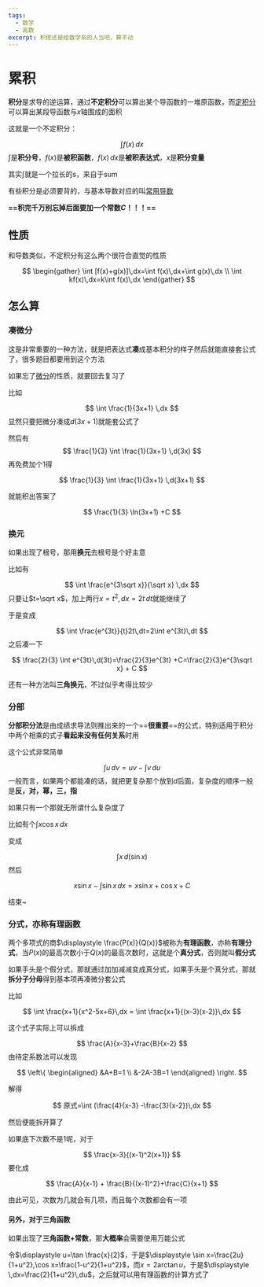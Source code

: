 ```yaml
---
tags:
  - 数学
  - 高数
excerpt: 积佬还是给数学系的人当吧，算不动
---
```

# 累积

**积分**是求导的逆运算，通过**不定积分**可以算出某个导函数的一堆原函数，而[定积分](2025-1-4-我还要成为定积佬！.md)可以算出某段导函数与$x$轴围成的面积

这就是一个不定积分：

$$
\int f(x)\,dx
$$
$\int$是**积分号**，$f(x)$是**被积函数**，$f(x)\,dx$是**被积表达式**，$x$是**积分变量**

其实$\int$就是一个拉长的s，来自于sum

有些积分是必须要背的，与基本导数对应的叫[常用导数](../2025-1-6-常用导数，积分以及等价无穷小.md)

**==积完千万别忘掉后面要加一个常数$C$！！！==**

## 性质

和导数类似，不定积分有这么两个很符合直觉的性质

$$
\begin{gather}
\int [f(x)+g(x)]\,dx=\int f(x)\,dx+\int g(x)\,dx \\
\int kf(x)\,dx=k\int f(x)\,dx
\end{gather}
$$


## 怎么算

### 凑微分

这是非常重要的一种方法，就是把表达式**凑**成基本积分的样子然后就能直接套公式了，很多题目都要用到这个方法

如果忘了[微分](../2025-1-1-无限细分即微分.md)的性质，就要回去复习了

比如

$$
\int \frac{1}{3x+1} \,dx
$$
显然只要把微分凑成$d(3x+1)$就能套公式了

然后有
$$
\frac{1}{3} \int \frac{1}{3x+1} \,d(3x)
$$
再免费加个$1$得

$$
\frac{1}{3} \int \frac{1}{3x+1} \,d(3x+1)
$$

就能积出答案了

$$
\frac{1}{3} \ln(3x+1) +C
$$

### 换元

如果出现了根号，那用**换元**去根号是个好主意

比如有

$$
\int \frac{e^{3\sqrt x}}{\sqrt x} \,dx
$$
只要让$t=\sqrt x$，加上两行$x=t^2,\,dx=2t\,dt$就能继续了

于是变成

$$
\int \frac{e^{3t}}{t}2t\,dt=2\int e^{3t}\,dt
$$
之后凑一下

$$
\frac{2}{3} \int e^{3t}\,d(3t)=\frac{2}{3}e^{3t} +C=\frac{2}{3}e^{3\sqrt x} + C
$$

还有一种方法叫**三角换元**，不过似乎考得比较少

### 分部

**分部积分法**是由成绩求导法则推出来的一个==**很重要**==的公式，特别适用于积分中两个相乘的式子**看起来没有任何关系**时用

这个公式非常简单

$$
\int u\,dv=uv-\int v\,du
$$
一般而言，如果两个都能凑的话，就把更复杂那个放到$d$后面，复杂度的顺序一般是**反，对，幂，三，指**

如果只有一个那就无所谓什么复杂度了

比如有个$\displaystyle \int x\cos x \,dx$

变成

$$
\int x \,d(\sin x)
$$
然后

$$
x\sin x - \int \sin x \,dx=x\sin x + \cos x + C
$$

结束~

### 分式，亦称有理函数

两个多项式的商$\displaystyle \frac{P(x)}{Q(x)}$被称为**有理函数**，亦称**有理分式**，当$P(x)$的最高次数小于$Q(x)$的最高次数时，这就是个**真分式**，否则就叫**假分式**

如果手头是个假分式，那就通过加加减减变成真分式，如果手头是个真分式，那就**拆分子分母**得到基本项再凑微分套公式

比如

$$
\int \frac{x+1}{x^2-5x+6}\,dx = \int \frac{x+1}{(x-3)(x-2)}\,dx
$$

这个式子实际上可以拆成

$$
\frac{A}{x-3}+\frac{B}{x-2}
$$
由待定系数法可以发现

$$
\left\{ \begin{aligned} 
&A+B=1 \\
&-2A-3B=1
\end{aligned} \right.
$$

解得

$$
原式=\int (\frac{4}{x-3} -\frac{3}{x-2})\,dx
$$

然后便能拆开算了

如果底下次数不是$1$呢，对于

$$
\frac{x-3}{(x-1)^2(x+1)}
$$
要化成

$$
\frac{A}{x-1} + \frac{B}{(x-1)^2}+\frac{C}{x+1}
$$

由此可见，次数为几就会有几项，而且每个次数都会有一项

#### 另外，对于三角函数

如果出现了**三角函数+常数**，那**大概率**会需要使用万能公式

令$\displaystyle u=\tan \frac{x}{2}$，于是$\displaystyle \sin x=\frac{2u}{1+u^2},\cos x=\frac{1-u^2}{1+u^2}$，而$x=2\arctan u$，于是$\displaystyle \,dx=\frac{2}{1+u^2}\,du$，之后就可以用有理函数的计算方式了